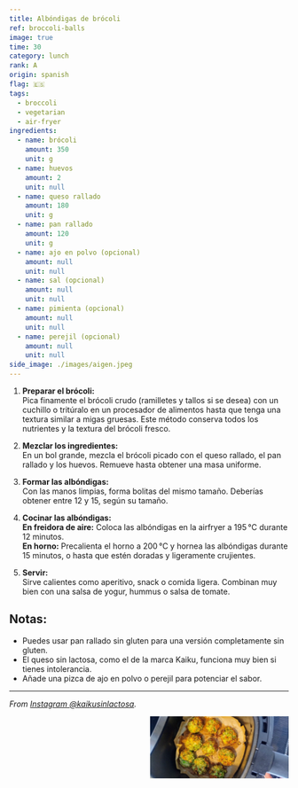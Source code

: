 ```yaml
---
title: Albóndigas de brócoli
ref: broccoli-balls
image: true
time: 30
category: lunch
rank: A
origin: spanish
flag: 🇪🇸
tags:
  - broccoli
  - vegetarian
  - air-fryer
ingredients:
  - name: brócoli
    amount: 350
    unit: g
  - name: huevos
    amount: 2
    unit: null
  - name: queso rallado
    amount: 180
    unit: g
  - name: pan rallado
    amount: 120
    unit: g
  - name: ajo en polvo (opcional)
    amount: null
    unit: null
  - name: sal (opcional)
    amount: null
    unit: null
  - name: pimienta (opcional)
    amount: null
    unit: null
  - name: perejil (opcional)
    amount: null
    unit: null
side_image: ./images/aigen.jpeg
---
```


1. **Preparar el brócoli:**  
Pica finamente el brócoli crudo (ramilletes y tallos si se desea) con un cuchillo o tritúralo en un procesador de alimentos hasta que tenga una textura similar a migas gruesas. Este método conserva todos los nutrientes y la textura del brócoli fresco.

2. **Mezclar los ingredientes:**  
En un bol grande, mezcla el brócoli picado con el queso rallado, el pan rallado y los huevos. Remueve hasta obtener una masa uniforme.

3. **Formar las albóndigas:**  
Con las manos limpias, forma bolitas del mismo tamaño. Deberías obtener entre 12 y 15, según su tamaño.

4. **Cocinar las albóndigas:**  
**En freidora de aire:** Coloca las albóndigas en la airfryer a 195 °C durante 12 minutos.  
**En horno:** Precalienta el horno a 200 °C y hornea las albóndigas durante 15 minutos, o hasta que estén doradas y ligeramente crujientes.

1. **Servir:**  
Sirve calientes como aperitivo, snack o comida ligera. Combinan muy bien con una salsa de yogur, hummus o salsa de tomate.

## Notas:
- Puedes usar pan rallado sin gluten para una versión completamente sin gluten.  
- El queso sin lactosa, como el de la marca Kaiku, funciona muy bien si tienes intolerancia.  
- Añade una pizca de ajo en polvo o perejil para potenciar el sabor.

---

_From [Instagram @kaikusinlactosa](https://www.instagram.com/p/DG5Wba2ANUM/?utm_source=ig_web_copy_link&igsh=MzRlODBiNWFlZA==)._

<img src="images/broccoli_balls.jpg" style="width:250px; float:right;"/>
